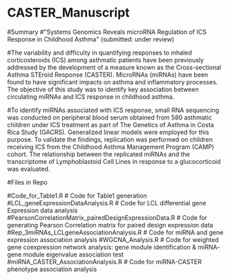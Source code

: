 # CASTER_Manuscript
#Summary
#"Systems Genomics Reveals microRNA Regulation of ICS Response in Childhood Asthma" (submitted: under review)

#The variability and difficulty in quantifying responses to inhaled corticosteroids (ICS) among asthmatic patients have been previously addressed by the development of a measure known as the Cross-sectional Asthma STEroid Response (CASTER). MicroRNAs (miRNAs) have been found to have significant impacts on asthma and inflammatory processes. The objective of this study was to identify key association between circulating miRNAs and ICS response in childhood asthma.

#To identify miRNAs associated with ICS response, small RNA sequencing was conducted on peripheral blood serum obtained from 580 asthmatic children under ICS treatment as part of The Genetics of Asthma in Costa Rica Study (GACRS). Generalized linear models were employed for this purpose. To validate the findings, replication was performed on children receiving ICS from the Childhood Asthma Management Program (CAMP) cohort. The relationship between the replicated miRNAs and the transcriptome of Lymphoblastoid Cell Lines in response to a glucocorticoid was evaluated.

#Files in Repo

#Code_for_Table1.R                                 # Code for Table1 generation
#LCL_geneExpressionDataAnalysis.R                  # Code for LCL differential gene Expression data analysis
#PearsonCorrelationMatrix_pairedDesignExpressionData.R # Code for generating Pearson Correlation matrix for paired design expression data
#Rep_3miRNAs_LCLgeneAssociationAnalysis.R              # Code for miRNA and gene expression association analysis
#WGCNA_Analysis.R                                      # Code for weighted gene coexpression network analysis: gene module identification & miRNA- gene module 
                                                         eigenvalue association test
#miRNA_CASTER_AssociationAnalysis.R                    # Code for miRNA-CASTER phenotype association analysis

